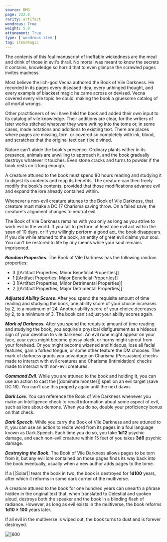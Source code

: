 ```yaml
---
source: DMG
page: 222.0
rarity: artifact
wondrous: True
weight: 5.0
attunement: True
type: ['wondrous item']
tag: item/magic
---
```


The contents of this foul manuscript of ineffable wickedness are the meat and drink of those in evil's thrall. No mortal was meant to know the secrets it contains, knowledge so horrid that to even glimpse the scrawled pages invites madness.

Most believe the lich-god Vecna authored the Book of Vile Darkness. He recorded in its pages every diseased idea, every unhinged thought, and every example of blackest magic he came across or devised. Vecna covered every vile topic he could, making the book a gruesome catalog of all mortal wrongs.

Other practitioners of evil have held the book and added their own input to its catalog of vile knowledge. Their additions are clear, for the writers of later works stitched whatever they were writing into the tome or, in some cases, made notations and additions to existing text. There are places where pages are missing, torn. or covered so completely with ink, blood, and scratches that the original text can't be divined.

Nature can't abide the book's presence. Ordinary plants wither in its presence, animals are unwilling to approach it, and the book gradually destroys whatever it touches. Even stone cracks and turns to powder if the book rests on it long enough.

A creature attuned to the book must spend 80 hours reading and studying it to digest its contents and reap its benefits. The creature can then freely modify the book's contents, provided that those modifications advance evil and expand the lore already contained within.

Whenever a non-evil creature attunes to the Book of Vile Darkness, that creature must make a DC 17 Charisma saving throw. On a failed save, the creature's alignment changes to neutral evil.

The Book of Vile Darkness remains with you only as long as you strive to work evil in the world. If you fail to perform at least one evil act within the span of 10 days, or if you willingly perform a good act, the book disappears. If you die while attuned to the book, an entity of great evil claims your soul. You can't be restored to life by any means while your soul remains imprisoned.

**_Random Properties_**. The Book of Vile Darkness has the following random properties:

- 3 [[Artifact Properties; Minor Beneficial Properties]]
- 1 [[Artifact Properties; Major Beneficial Properties]]
- 3 [[Artifact Properties; Minor Detrimental Properties]]
- 2 [[Artifact Properties; Major Detrimental Properties]]

**_Adjusted Ability Scores_**. After you spend the requisite amount of time reading and studying the book, one ability score of your choice increases by 2, to a maximum of 24. Another ability score of your choice decreases by 2, to a minimum of 3. The book can't adjust your ability scores again.

**_Mark of Darkness_**. After you spend the requisite amount of time reading and studying the book, you acquire a physical disfigurement as a hideous sign of your devotion to vile darkness. An evil rune might appear on your face, your eyes might become glossy black, or horns might sprout from your forehead. Or you might become wizened and hideous, lose all facial features, gain a forked tongue, or some other feature the DM chooses. The mark of darkness grants you advantage on Charisma (Persuasion) checks made to interact with evil creatures and Charisma (Intimidation) checks made to interact with non-evil creatures.

**_Command Evil_**. While you are attuned to the book and holding it, you can use an action to cast the [[dominate monster]] spell on an evil target (save DC 18). You can't use this property again until the next dawn.

**_Dark Lore_**. You can reference the Book of Vile Darkness whenever you make an Intelligence check to recall information about some aspect of evil, such as lore about demons. When you do so, double your proficiency bonus on that check.

**_Dark Speech_**. While you carry the Book of Vile Darkness and are attuned to it, you can use an action to recite word from its pages in a foul language known as Dark Speech. Each time you do so, you take **1d12** psychic damage, and each non-evil creature within 15 feet of you takes **3d6** psychic damage.

**_Destroying the Book_**. The Book of Vile Darkness allows pages to be torn from it, but any evil lore contained on those pages finds its way back into the book eventually, usually when a new author adds pages to the tome.

If a [[Solar]] tears the book in two, the book is destroyed for **1d100** years, after which it reforms in some dark corner of the multiverse.

A creature attuned to the book for one hundred years can unearth a phrase hidden in the original text that, when translated to Celestial and spoken aloud, destroys both the speaker and the book in a blinding flash of radiance. However, as long as evil exists in the multiverse, the book reforms **1d10 × 100** years later.

If all evil in the multiverse is wiped out, the book turns to dust and is forever destroyed.


![|600](https://5e.tools/img/items/DMG/Book%20of%20Vile%20Darkness.jpg)
